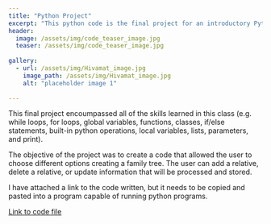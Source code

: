 ```yaml
---
title: "Python Project"
excerpt: "This python code is the final project for an introductory Python course."
header:
  image: /assets/img/code_teaser_image.jpg
  teaser: /assets/img/code_teaser_image.jpg
  
gallery:
  - url: /assets/img/Hivamat_image.jpg
    image_path: /assets/img/Hivamat_image.jpg
    alt: "placeholder image 1"
    
---
```


This final project encoumpassed all of the skills learned in this class (e.g. while loops, for loops, global variables, functions, classes, if/else statements, built-in python operations, local variables, lists, parameters, and print). 

The objective of the project was to create a code that allowed the user to choose different options creating a family tree. The user can add a relative, delete a relative, or update information that will be processed and stored. 



I have attached a link to the code written, but it needs to be copied and pasted into a program capable of running python programs.

[Link to code file](https://docs.google.com/document/d/1W_AFP6f2NTJ2IoIdq0zzzkpbJ4wNvh2PKF1LAxj1TXw/edit?usp=sharing)
